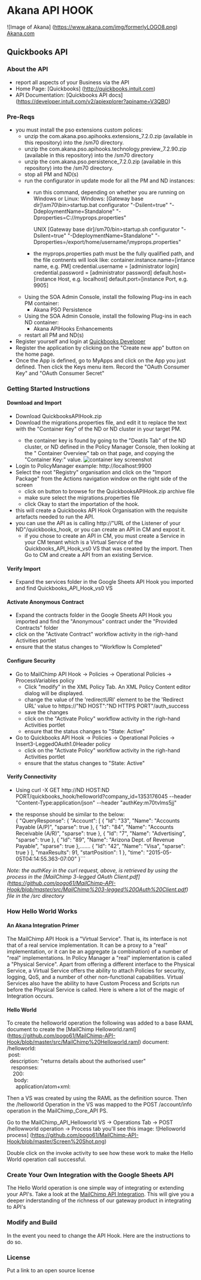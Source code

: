 # Akana API HOOK
![Image of Akana] 
(https://www.akana.com/img/formerlyLOGO8.png) 
[Akana.com](http://akana.com)

## Quickbooks API 
### About the API
- report all aspects of your Business via the API
- Home Page: [Quickbooks] (http://quickbooks.intuit.com)
- API Documentation: [Quickbooks API docs] (https://developer.intuit.com/v2/apiexplorer?apiname=V3QBO)

### Pre-Reqs
- you must install the pso extensions custom polices:
    + unzip the com.akana.pso.apihooks.extensions_7.2.0.zip (available in this repository) into the <Policy Manager Home>/sm70 directory. 
    + unzip the com.akana.pso.apihooks.technology.preview_7.2.90.zip (available in this repository) into the <Policy Manager Home>/sm70 directory
    + unzip the com.akana.pso.persistence_7.2.0.zip (available in this repository) into the <Policy Manager Home>/sm70 directory.
    + stop all PM and ND(s)
    + run the configurator in update mode for all the PM and ND instances:
        + run this command, depending on whether you are running on Windows or Linux:
            Windows: 
            [Gateway base dir]\sm70\bin>startup.bat configurator "-Dsilent=true" "-DdeploymentName=Standalone" "-Dproperties=C:/<property file directory location>/myprops.properties" 
     
            UNIX 
            [Gateway base dir]/sm70/bin>startup.sh configurator "-Dsilent=true" "-DdeploymentName=Standalone" "-Dproperties=/export/home/username/<property file directory location>\myprops.properties"
        + the myprops.properties path must be the fully qualified path, and the file contnents will look like:
            container.instance.name=[intance name, e.g. PM]
            credential.username = [administrator login] 
            credential.password = [administrator password] 
            default.host=[instance Host, e.g. localhost] 
            default.port=[instance Port, e.g. 9905]
    + Using the SOA Admin Console, install the following Plug-ins in each PM container:
        * Akana PSO Persistence
    + Using the SOA Admin Console, install the following Plug-ins in each ND container:
        * Akana APIHooks Enhancements
    + restart all PM and ND(s)
- Register yourself and login at [Quickbooks Developer](https://developer.intuit.com)
- Register the application by clicking on the "Create new app" button on the home page.
- Once the App is defined, go to MyApps and click on the App you just defined. Then click the Keys menu item. Record the "OAuth Consumer Key" and "OAuth Consumer Secret"


### Getting Started Instructions
#### Download and Import
- Download QuickbooksAPIHook.zip
- Download the migrations.properties file, and edit it to replace the <replace this with your key> text with the "Container Key" of the ND or ND cluster in your target PM.
    - the container key is found by going to the "Deatils Tab" of the ND cluster, or ND defined in the Policy Manager Console, then looking at the " Container Overview" tab on that page, and copying the "Container Key:" value. ![container key screenshot](https://github.com/pogo61/Google-Sheets-API-Integration/blob/master/Screen%20Shot%202015-03-18%20at%2011.24.45%20am.png "ND Container Key")
- Login to PolicyManager  example: http://localhost:9900
- Select the root "Registry" organisation and click on the "Import Package" from the Actions navigation window on the right side of the screen
  - click on button to browse for the QuickbooksAPIHook.zip archive file 
  - make sure select the migrations.properties file 
  - click Okay to start the importation of the hook.
- this will create a Quickbooks API Hook Organisation with the requisite artefacts needed to run the API.
- you can use the API as is calling http://"URL of the Listener of your ND"/quickbooks_hook, or you can create an API in CM and expost it.
    - if you chose to create an API in CM, you must create a Service in your CM tenant which is a Virtual Service of the Quickbooks_API_Hook_vs0 VS that was created by the import. Then Go to CM and create a API from an existing Service.

#### Verify Import
- Expand the services folder in the Google Sheets API Hook you imported and find Quickbooks_API_Hook_vs0 VS

#### Activate Anonymous Contract
- Expand the contracts folder in the Google Sheets API Hook you imported and find the "Anonymous" contract under the "Provided Contracts" folder
- click on the "Activate Contract" workflow activity in the righ-hand Activities portlet
- ensure that the status changes to "Workflow Is Completed"

#### Configure Security
- Go to MailChimp API Hook -> Policies -> Operational Policies ->    ProcessVariables policy
    - Click "modify" in the XML Policy Tab. An XML Policy Content editor dialog will be displayed.
    - change the value of the 'redirectURI' element to be the 'Redirect URL' value to https://"ND HOST":"ND HTTPS PORT"/auth_success
    - save the changes
    - click on the "Activate Policy" workflow activity in the righ-hand Activities portlet
    - ensure that the status changes to "State: Active"
- Go to Quickbooks API Hook -> Policies -> Operational Policies -> Insert3-LeggedOAuth1.0Header policy
    - click on the "Activate Policy" workflow activity in the righ-hand Activities portlet
    - ensure that the status changes to "State: Active"

#### Verify Connectivity
- Using curl -X GET  http://ND HOST:ND PORT/quickbooks_hook/helloworld?company_id=1353176045 --header "Content-Type:application/json" --header "authKey:m70tvlms5jj"

-  the response should be similar to the below:  
    {
    "QueryResponse": {
        "Account": [
            {
                "Id": "33",
                "Name": "Accounts Payable (A/P)",
                "sparse": true
            },
            {
                "Id": "84",
                "Name": "Accounts Receivable (A/R)",
                "sparse": true
            },
            {
                "Id": "7",
                "Name": "Advertising",
                "sparse": true
            },
            {
                "Id": "89",
                "Name": "Arizona Dept. of Revenue Payable",
                "sparse": true
            },.......
            {
                "Id": "42",
                "Name": "Visa",
                "sparse": true
            }
        ],
        "maxResults": 91,
        "startPosition": 1
    },
    "time": "2015-05-05T04:14:55.363-07:00"
}```

*Note: the authKey in the curl request, above, is retrieved by using the process in the [MailChimp 3-legged OAuth Client.pdf] (https://github.com/pogo61/MailChimp-API-Hook/blob/master/src/MailChimp%203-legged%20OAuth%20Client.pdf) file in the /src directory*


### How Hello World Works
#### An Akana Integration Primer
The MailChimp API Hook is a "Virtual Service". That is, its interface is not that of a real service implementation. It can be a proxy to a "real" implementation, or it can be an aggregate (a combination) of a number of "real" implementations. In Policy Manager a "real" implementation is called a "Physical Service".
Apart from offering a different interface to the Physical Service, a Virtual Service offers the ability to attach Policies for security, logging, QoS, and a number of other non-functional capabilities.
Virtual Services also have the ability to have Custom Process and Scripts run before the Physical Service is called. Here is where a lot of the magic of Integration occurs.

#### Hello World
To create the helloworld operation the following was added to a base RAML document to create the [MailChimp Helloworld.raml] (https://github.com/pogo61/MailChimp-API-Hook/blob/master/src/MailChimp%20Helloworld.raml)  document:  
    /helloworld:  
      &nbsp;post:  
        &nbsp;&nbsp;description: "returns details about the authorised user"  
        &nbsp;&nbsp;&nbsp;responses:  
          &nbsp;&nbsp;&nbsp;&nbsp;200:  
            &nbsp;&nbsp;&nbsp;&nbsp;&nbsp;body:  
              &nbsp;&nbsp;&nbsp;&nbsp;&nbsp;&nbsp;application/atom+xml:  

Then a VS was created by using the RAML as the definition source.
Then the /helloworld Operation in the VS was mapped to the POST /account/info operation in the MailChimp_Core_API PS.

Go to the MailChimp_API_Helloworld VS -> Operations Tab -> POST /hellowworld operation -> Process tab you'll see this image:
![Helloworld process] 
(https://github.com/pogo61/MailChimp-API-Hook/blob/master/Screen%20Shot.png)

Double click on the invoke activity to see how these work to make the Hello World operation call successful.


### Create Your Own Integration with the Google Sheets API
The Hello World operation is one simple way of integrating or extending your API's.
Take a look at the [MailChimp API Integration](https://github.com/pogo61/MailChimp-API-Integration). This will give you a deeper inderstanding of the richness of our gateway product in integrating to API's    

### Modify and Build
In the event you need to change the API Hook.   Here are the instructions to do so. 

### License
Put a link to an open source license

